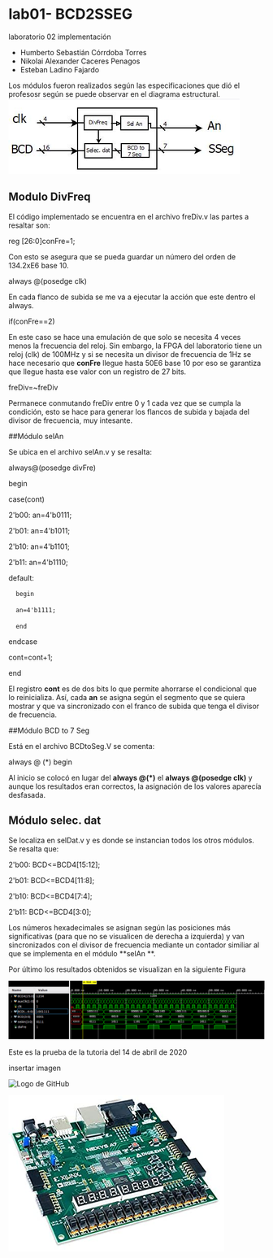 # lab01- BCD2SSEG
laboratorio 02 implementación

* Humberto Sebastián Córrdoba Torres
* Nikolai Alexander Caceres Penagos
* Esteban Ladino Fajardo

Los módulos fueron realizados según las especificaciones que dió el profesosr según se puede observar en el diagrama estructural.  
![fpga](figs/fig1.png)

## Modulo DivFreq

El código implementado se encuentra en el archivo freDiv.v las partes a resaltar son:

reg [26:0]conFre=1;

Con esto se asegura que se pueda guardar un número del orden de 134.2xE6 base 10.

 always @(posedge clk)

En cada flanco de subida se me va a ejecutar la acción que este dentro el always.

if(conFre==2) 

En este caso se hace una emulación de que solo se necesita 4 veces menos la frecuencia del reloj. Sin embargo, la FPGA del laboratorio tiene un reloj (clk) de 100MHz y si se necesita un divisor de frecuencia de 1Hz se hace necesario que **conFre** llegue hasta 50E6 base 10 por eso se garantiza que llegue hasta ese valor con un registro de 27 bits.

freDiv=~freDiv

Permanece conmutando freDiv entre 0 y 1 cada vez que se cumpla la condición, esto se hace para generar los flancos de subida y bajada del divisor de frecuencia, muy intesante.

##Módulo selAn

Se ubica en el archivo selAn.v y se resalta:

 always@(posedge divFre)
  
 begin
 
  case(cont)
  
  2'b00: an=4'b0111;
  
  2'b01: an=4'b1011;
  
  2'b10: an=4'b1101;
  
  2'b11: an=4'b1110;
  
  default:
  
      begin
      
      an=4'b1111;
      
      end    
      
  endcase
  
  cont=cont+1;
  
 end

El registro **cont** es de dos bits lo que permite ahorrarse el condicional que lo reinicializa. Así, cada **an** se asigna según el segmento que se quiera mostrar y que va sincronizado con el franco de subida que tenga el divisor de frecuencia.

##Módulo BCD to 7 Seg

Está en el archivo BCDtoSeg.V se comenta: 

always @ (*) begin 

Al inicio se colocó en lugar del **always @(*)** el  **always @(posedge clk)** y aunque los resultados eran correctos, la asignación de los valores aparecía desfasada.

## Módulo selec. dat

Se localiza en selDat.v y es donde se instancian todos los otros módulos. Se resalta que:

2'b00: BCD<=BCD4[15:12];

2'b01: BCD<=BCD4[11:8];

2'b10: BCD<=BCD4[7:4];

2'b11: BCD<=BCD4[3:0];

Los números hexadecimales se asignan según las posiciones más significativas (para que no se visualicen de derecha a izquierda) y van sincronizados con el divisor de frecuencia mediante un contador similiar al que se implementa en el módulo **selAn **.

Por último los resultados obtenidos se visualizan en la siguiente Figura

![fpga2](figs/fig2.png)


 



  
 


Este es la prueba de la tutoria del 14 de abril de 2020


insertar imagen 

![Logo de GitHub](https://unicrom.com/wp-content/uploads/85-a-codigo-bcd.png)

![fpga](figs/imageprueba1.jpg)
